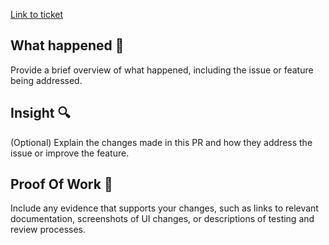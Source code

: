 [Link to ticket](https://linear.app/criclabs/issue/LINEAR-STORY-ID)

## What happened 📌

Provide a brief overview of what happened, including the issue or feature being addressed.

## Insight 🔍

(Optional) Explain the changes made in this PR and how they address the issue or improve the feature.

## Proof Of Work 📸

Include any evidence that supports your changes, such as links to relevant documentation, screenshots of UI changes, or descriptions of testing and review processes.
